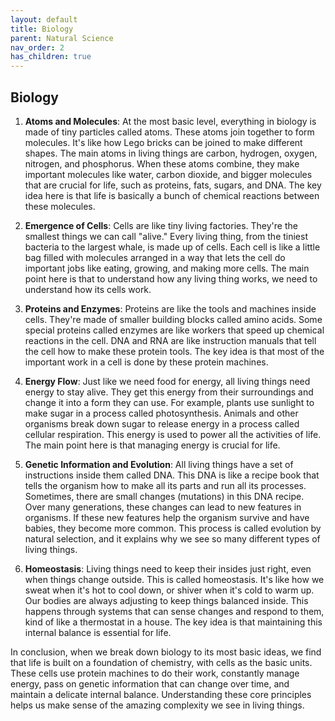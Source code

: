 ```yaml
---
layout: default
title: Biology
parent: Natural Science
nav_order: 2
has_children: true
---
```


## Biology

1. **Atoms and Molecules**: At the most basic level, everything in biology is made of tiny particles called atoms. These atoms join together to form molecules. It's like how Lego bricks can be joined to make different shapes. The main atoms in living things are carbon, hydrogen, oxygen, nitrogen, and phosphorus. When these atoms combine, they make important molecules like water, carbon dioxide, and bigger molecules that are crucial for life, such as proteins, fats, sugars, and DNA. The key idea here is that life is basically a bunch of chemical reactions between these molecules.

2. **Emergence of Cells**: Cells are like tiny living factories. They're the smallest things we can call "alive." Every living thing, from the tiniest bacteria to the largest whale, is made up of cells. Each cell is like a little bag filled with molecules arranged in a way that lets the cell do important jobs like eating, growing, and making more cells. The main point here is that to understand how any living thing works, we need to understand how its cells work.

3. **Proteins and Enzymes**: Proteins are like the tools and machines inside cells. They're made of smaller building blocks called amino acids. Some special proteins called enzymes are like workers that speed up chemical reactions in the cell. DNA and RNA are like instruction manuals that tell the cell how to make these protein tools. The key idea is that most of the important work in a cell is done by these protein machines.

4. **Energy Flow**: Just like we need food for energy, all living things need energy to stay alive. They get this energy from their surroundings and change it into a form they can use. For example, plants use sunlight to make sugar in a process called photosynthesis. Animals and other organisms break down sugar to release energy in a process called cellular respiration. This energy is used to power all the activities of life. The main point here is that managing energy is crucial for life.

5. **Genetic Information and Evolution**: All living things have a set of instructions inside them called DNA. This DNA is like a recipe book that tells the organism how to make all its parts and run all its processes. Sometimes, there are small changes (mutations) in this DNA recipe. Over many generations, these changes can lead to new features in organisms. If these new features help the organism survive and have babies, they become more common. This process is called evolution by natural selection, and it explains why we see so many different types of living things.

6. **Homeostasis**: Living things need to keep their insides just right, even when things change outside. This is called homeostasis. It's like how we sweat when it's hot to cool down, or shiver when it's cold to warm up. Our bodies are always adjusting to keep things balanced inside. This happens through systems that can sense changes and respond to them, kind of like a thermostat in a house. The key idea is that maintaining this internal balance is essential for life.

In conclusion, when we break down biology to its most basic ideas, we find that life is built on a foundation of chemistry, with cells as the basic units. These cells use protein machines to do their work, constantly manage energy, pass on genetic information that can change over time, and maintain a delicate internal balance. Understanding these core principles helps us make sense of the amazing complexity we see in living things.
